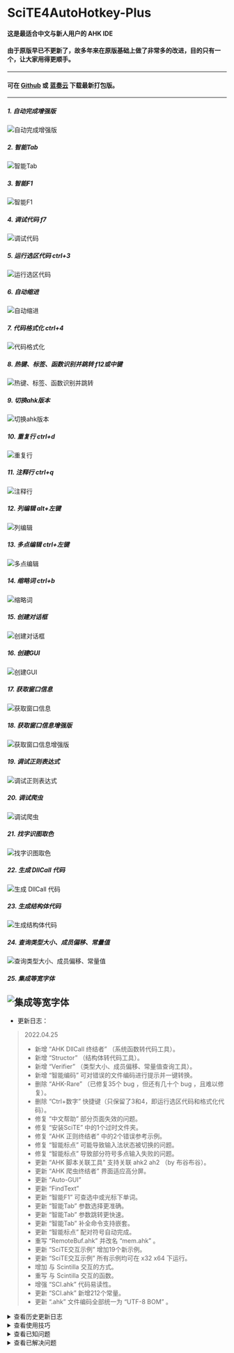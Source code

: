 # SciTE4AutoHotkey-Plus  
  
#### 这是最适合中文与新人用户的 AHK IDE  
#### 由于原版早已不更新了，故多年来在原版基础上做了非常多的改进，目的只有一个，让大家用得更顺手。  
---
  
#### 可在 [Github](https://github.com/telppa/SciTE4AutoHotkey-Plus/archive/refs/heads/master.zip "Releases") 或 [蓝奏云](https://ahk.lanzouh.com/iY3w003rbd1g "蓝奏云") 下载最新打包版。  
---
  
##### 1. 自动完成增强版  
![自动完成增强版](https://raw.githubusercontent.com/telppa/SciTE4AutoHotkey-Plus/master/SciTE/技巧/1.%20自动完成增强版.gif)  
  
##### 2. 智能Tab  
![智能Tab](https://raw.githubusercontent.com/telppa/SciTE4AutoHotkey-Plus/master/SciTE/技巧/2.%20智能Tab.gif)  
  
##### 3. 智能F1  
![智能F1](https://raw.githubusercontent.com/telppa/SciTE4AutoHotkey-Plus/master/SciTE/技巧/3.%20智能F1.gif)  
  
##### 4. 调试代码 f7  
![调试代码](https://raw.githubusercontent.com/telppa/SciTE4AutoHotkey-Plus/master/SciTE/技巧/4.%20调试代码.gif)  
  
##### 5. 运行选区代码  ctrl+3  
![运行选区代码](https://raw.githubusercontent.com/telppa/SciTE4AutoHotkey-Plus/master/SciTE/技巧/5.%20运行选区代码.gif)  
  
##### 6. 自动缩进  
![自动缩进](https://raw.githubusercontent.com/telppa/SciTE4AutoHotkey-Plus/master/SciTE/技巧/6.%20自动缩进.gif)  
  
##### 7. 代码格式化 ctrl+4  
![代码格式化](https://raw.githubusercontent.com/telppa/SciTE4AutoHotkey-Plus/master/SciTE/技巧/7.%20代码格式化.gif)  
  
##### 8. 热键、标签、函数识别并跳转 f12或中键  
![热键、标签、函数识别并跳转](https://raw.githubusercontent.com/telppa/SciTE4AutoHotkey-Plus/master/SciTE/技巧/8.%20热键、标签、函数识别并跳转.gif)  
  
##### 9. 切换ahk版本  
![切换ahk版本](https://raw.githubusercontent.com/telppa/SciTE4AutoHotkey-Plus/master/SciTE/技巧/9.%20切换ahk版本.gif)  
  
##### 10. 重复行 ctrl+d  
![重复行](https://raw.githubusercontent.com/telppa/SciTE4AutoHotkey-Plus/master/SciTE/技巧/10.%20ctrl+d.gif)  
  
##### 11. 注释行 ctrl+q  
![注释行](https://raw.githubusercontent.com/telppa/SciTE4AutoHotkey-Plus/master/SciTE/技巧/11.%20ctrl+q.gif)  
  
##### 12. 列编辑 alt+左键  
![列编辑](https://raw.githubusercontent.com/telppa/SciTE4AutoHotkey-Plus/master/SciTE/技巧/12.%20alt+左键.gif)  
  
##### 13. 多点编辑 ctrl+左键  
![多点编辑](https://raw.githubusercontent.com/telppa/SciTE4AutoHotkey-Plus/master/SciTE/技巧/13.%20ctrl+左键.gif)  
  
##### 14. 缩略词 ctrl+b  
![缩略词](https://raw.githubusercontent.com/telppa/SciTE4AutoHotkey-Plus/master/SciTE/技巧/14.%20ctrl+b.gif)  
  
##### 15. 创建对话框  
![创建对话框](https://raw.githubusercontent.com/telppa/SciTE4AutoHotkey-Plus/master/SciTE/技巧/15.%20创建对话框.png)  
  
##### 16. 创建GUI  
![创建GUI](https://raw.githubusercontent.com/telppa/SciTE4AutoHotkey-Plus/master/SciTE/技巧/16.%20创建GUI.png)  
  
##### 17. 获取窗口信息  
![获取窗口信息](https://raw.githubusercontent.com/telppa/SciTE4AutoHotkey-Plus/master/SciTE/技巧/17.%20获取窗口信息.png)  
  
##### 18. 获取窗口信息增强版  
![获取窗口信息增强版](https://raw.githubusercontent.com/telppa/SciTE4AutoHotkey-Plus/master/SciTE/技巧/18.%20获取窗口信息增强版.png)  
  
##### 19. 调试正则表达式  
![调试正则表达式](https://raw.githubusercontent.com/telppa/SciTE4AutoHotkey-Plus/master/SciTE/技巧/19.%20调试正则表达式.png)  
  
##### 20. 调试爬虫  
![调试爬虫](https://raw.githubusercontent.com/telppa/SciTE4AutoHotkey-Plus/master/SciTE/技巧/20.%20调试爬虫.png)    
  
##### 21. 找字识图取色  
![找字识图取色](https://raw.githubusercontent.com/telppa/SciTE4AutoHotkey-Plus/master/SciTE/技巧/21.%20找字识图取色%20(1).png)  
  
##### 22. 生成 DllCall 代码  
![生成 DllCall 代码](https://raw.githubusercontent.com/telppa/SciTE4AutoHotkey-Plus/master/SciTE/技巧/22.%20生成%20DllCall%20代码.png)    
  
##### 23. 生成结构体代码  
![生成结构体代码](https://raw.githubusercontent.com/telppa/SciTE4AutoHotkey-Plus/master/SciTE/技巧/23.%20生成结构体代码.png)    
  
##### 24. 查询类型大小、成员偏移、常量值  
![查询类型大小、成员偏移、常量值](https://raw.githubusercontent.com/telppa/SciTE4AutoHotkey-Plus/master/SciTE/技巧/24.%20查询类型大小、成员偏移、常量值.png)    
  
##### 25. 集成等宽字体  
![集成等宽字体](https://raw.githubusercontent.com/telppa/SciTE4AutoHotkey-Plus/master/SciTE/技巧/25.%20集成等宽字体.png)  
---
  
- 更新日志：  
> 2022.04.25  
> * 新增 “AHK DllCall 终结者” （系统函数转代码工具）。  
> * 新增 “Structor” （结构体转代码工具）。  
> * 新增 “Verifier” （类型大小、成员偏移、常量值查询工具）。  
> * 新增 “智能编码” 可对错误的文件编码进行提示并一键转换。  
> * 删除 “AHK-Rare” （已修复35个 bug ，但还有几十个 bug ，且难以修复）。  
> * 删除 “Ctrl+数字” 快捷键（只保留了3和4，即运行选区代码和格式化代码）。  
> * 修复 “中文帮助” 部分页面失效的问题。  
> * 修复 “安装SciTE” 中的1个过时文件夹。  
> * 修复 “AHK 正则终结者” 中的2个错误参考示例。  
> * 修复 “智能标点” 可能导致输入法状态被切换的问题。  
> * 修复 “智能标点” 导致部分符号多点输入失败的问题。  
> * 更新 “AHK 脚本关联工具” 支持关联 ahk2 ah2 （by 布谷布谷）。  
> * 更新 “AHK 爬虫终结者” 界面适应高分屏。  
> * 更新 “Auto-GUI”  
> * 更新 “FindText”  
> * 更新 “智能F1” 可查选中或光标下单词。  
> * 更新 “智能Tab” 参数选择更准确。  
> * 更新 “智能Tab” 参数跳转更快速。  
> * 更新 “智能Tab” 补全命令支持嵌套。  
> * 更新 “智能标点” 配对符号自动完成。  
> * 重写 “RemoteBuf.ahk” 并改名 “mem.ahk” 。  
> * 更新 “SciTE交互示例” 增加19个新示例。  
> * 更新 “SciTE交互示例” 所有示例均可在 x32 x64 下运行。  
> * 增加 与 Scintilla 交互的方式。  
> * 重写 与 Scintilla 交互的函数。  
> * 增强 “SCI.ahk” 代码易读性。  
> * 更新 “SCI.ahk” 新增212个常量。  
> * 更新 “.ahk” 文件编码全部统一为 “UTF-8 BOM” 。  
  
<details><summary>查看历史更新日志</summary><p>
  
> 2021.11.15  
> * 优化目录结构，将“user”目录完全还给用户，以后升级将不影响用户的自定义设置。  
> * 优化目录结构，将“SciTE”目录外的文件全部放置于目录中，方便手动安装。  
> * 优化目录结构，将所有“增强功能”放置在独立清晰的文件夹中。  
> * 优化目录结构，删除部分过时无用的文件。  
> * 移除过时的“ahkv2”代码与设置。  
> * 移除过时的“自动更新”代码。  
> * 字体安装改为非强制。  
> * 更新“AHK 正则终结者”到1.42。  
> * 更新“AHK 爬虫终结者”到3.9。  
> * 更新“AHK 脚本关联工具”到1.1。  
> * 更新“FindText”到8.6。  
> * 更新“Auto-GUI”到3.0.1。（提取自 Adventure IDE 3.0.3）  
> * 解除“Auto-GUI”对高分屏的限制。  
> * 禁止“Window Clone Tool”频繁刷新窗口。  
> * 更新“MagicBox”到1.0.4。（提取自 Adventure IDE 3.0.3）  
> * 更新“AHK-Rare”的自动翻译部分。  
> * 更新“Auto-Syntax-Tidy”的语法文件。  
> * 更新“SciTE交互示例”。  
> * 更新“智能F1”。  
> * 更新技巧说明。  
> * 更新遗漏的关键词。  
> * 更新高亮配色文件。  
> * 更新“中文帮助文件”到1.1.33.10。  
  
> 2021.08.08  
> * 修复数个关键词高亮错误。  
> * 修复“Auto-Syntax-Tidy”错误纠正大小写导致代码无法运行的问题。  
> * 更新“智能F1”到2.2。（使用 ACC 实现全后台稳定操作）  
> * 更新“AHK 正则终结者”到1.2。  
> * 更新“AHK 爬虫终结者”到3.4。  
> * 更新“FindText”到8.5。  
> * 更新“Auto-GUI”到3.0.1。（提取自 Adventure IDE）  
> * 更新“MagicBox”到1.0.4。（提取自 Adventure IDE）  
> * 更新“中文帮助文件”到1.1.33.09。  
> * 更新使用“GlobalRegExMatch”库的代码。  
> * 增加一个遗漏的关键字“MoveDraw”。  
> * 删除目录“额外的帮助文件”。  
  
> 2021.04.13  
> * 更新“AHK 爬虫终结者”到3.3。  
> * 更新WinHttp库。  
> * 更新使用WinHttp库的代码。  
> * 删除2本旧的H版帮助文件。  
  
> 2021.03.28  
> * 字体完美等宽。  
> * 默认使用空格缩进。（不影响咱的缩进显示效果同时能让其它编辑器显示效果更好）  
> * 更新“中文帮助文件”到1.1.33.06。  
> * 优化帮助文件显示位置与查找速度，默认使用暗黑模式，并增加两个匹配中文的示例。  
> * 增加工具“FindText”，找字识图取色，简单易用高效。（作者飞跃，博客地址：https://blog.csdn.net/xshlong1981?t=1）  
> * 优化 Toolbar 运行模式，降低部分机器出错可能。  
> * “AHK 正则终结者”里再增加一个匹配中文的示例。  
> * 修复窗口信息工具“AHK_Window_Info”复制 ClassNN 时的错误前缀。  
> * 进一步降低配色对比度与饱和度。  
  
> 2021.03.17  
> * 更新“AHK 爬虫终结者”到2.0。（使用了 tmplinshi 的 JSONEditor）  
> * 禁止“Window Clone Tool”频繁刷新窗口。  
  
> 2021.03.10  
> * “AHK 正则终结者”里增加一个匹配中文的示例。（帮助文件正则一章里的语法是错的！）  
> * 修复了一个也许会导致 com 接口有问题的问题。  
> * “发送原义字符”增加花括号。  
> * 进一步降低配色对比度与饱和度。  
> * 自动完成将在匹配第2个字时才工作。  
  
> 2021.02.24  
> * 更新“AhkSpy”到4.76。  
> * 删除部分无用文件。  
  
> 2021.02.09  
> * 增加一个遗漏的关键字“Unreachable ”。  
  
> 2021.01.21  
> * 增加一个遗漏的关键字“Parent”。  
  
> 2021.01.11  
> * 汉化了脚本片段功能。（来自群友“快乐就好”的支持）  
  
> 2021.01.03  
> * 使用可能可适应更多输入法的方法实现“发送原义字符”功能。  
> * 修复“爬虫终结者”无法启动的错误。  
  
> 2020.12.22  
> * 修复与快捷键“Alt+Numpad4”冲突的问题。  
  
> 2020.10.18  
> * 右键菜单“运行选区代码”增加快捷键的文字提示。  
> * 增加工具“AHK-Rare”，此工具集成了大量函数并支持搜索。  
  
> 2020.09.19  
> * 配对的括号可以显示得更明显。  
  
> 2020.09.14  
> * 修复“智能Tab”对“Password”之类的无缩略语单词的错误处理。  
  
> 2020.09.07  
> * 更新“AHK 爬虫终结者”。  
> * 更新“AHK 正则终结者”。  
> * 增加“自动更新”功能。  
  
> 2020.09.03  
> * 更新“Auto-Syntax-Tidy”及其语法文件。  
> * 为“运行选区代码”功能添加快捷键Ctrl+3。  
> * 去掉“Scriptlet Utility”的快捷键。  
> * “AutoGUI”快捷键改为Ctrl+1。  
  
> 2020.09.02  
> * 整理并更新“ahk.api”“ahk.keywords.properties”“AhkAbbrevs.properties”。  
> * 修复已经打开了文件又新建空文档时自动完成功能失效的问题。  
  
> 2020.09.01  
> * 修复“Auto-Syntax-Tidy”处理类似“++num”行时的丢行bug。  
> * 进一步降低高亮配色对比度，缓和视疲劳。  
> * 增加“运行lua”功能，快捷键F10。  
  
> 2020.08.31  
> * 更改行注释符号，去掉了“~”，以便兼容其它编辑器创建的注释。  
  
> 2020.08.30  
> * 实现自动完成增强版（可实时提取并完成ahk或lua文件里的中、英、日、韩等各国语言定义的关键字）。  
> * “ahk.api”使用新的注释方法避免被错误载入关键字。  
  
> 2020.08.27  
> * 修复lua语法高亮，颜色统一为ahk风格。  
> * 调整ahk高亮的错误、注释部分的颜色，尽量不使用过亮或者过饱和的色彩。  
  
> 2020.08.24  
> * 增加“安装SciTE.ahk”，实现自动安装与升级安装SciTE。  
  
> 2020.08.21  
> * 新用户自动安装“雅黑Mono”字体，确保代码显示美观。  
> * 修改选中文字高亮配色为白色，因为使用查找功能时，蓝色常常看不清找到的词在哪。  
  
> 2020.08.18  
> * 增加工具“AHK 爬虫终结者”。  
> * 为工具栏上的5个工具添加新图标。  
  
> 2020.08.13  
> * 使用等宽字体“微软雅黑Mono”。  
> * 因为等宽字体的空格大小与以前不同，所以调整1个tab、1个缩进显示的大小都相当于2个空格，使代码布局看起来和以前差不多。  
> * 修改“Ctrl+Tab”“Ctrl+Shift+Tab”功能为切换标签，使得与其它多标签程序（例如浏览器）保持一致。  
> * 恢复小键盘“+”功能为“+”（以前是注释行）。  
  
> 2020.07.30  
> * 增强“智能F1”稳定性。  
> * 增加四个遗漏的关键字“Toggle”“Len、Value、Mark”。  
> * 改善“Ctrl+i”被误激活后显示的内容。  
> * 改善“智能Tab”对“.MaxIndex()”一类单词的处理。  
> * 修复“正则终结者”界面不能适应系统缩放参数的问题。  
> * 去掉“窗口信息工具”无用的主界面缩放功能。  
  
> 2020.07.26  
> * 创建“技巧.gif”演示一些功能。  
> * 更新debug为Lexikos在2018年写的新“lex-debugs”。  
> * 因为看不懂新版的“lex-debugs”，所以没法给debug变量框中不同行的变量绘制不同颜色。  
  
> 2020.07.25  
> * 优化了帮助跳转的速度。  
> * 修复输入法中文状态导致的帮助跳转不正常。  
> * 修复窗口信息工具“AHK_Window_Info”的一个小bug。  
> * 添加一个强力窗口信息工具“AhkSpy”，能取到QQ对话框内容。  
  
> 2020.07.24  
> * 使用“智能F1”接管帮助文件的跳转问题。现在不管是命令如GetKeyState，函数如RegExMatch()，还是变量如ahk_class，都能跳转到正确的帮助页面！  
> * 使用新界面编译最新（1.1.33.0）中文帮助文件。下载地址是“https://github.com/wyagd001/wyagd001.github.io”。  
> * 更新一些单词到“ahk.api”“ahk.keywords.properties”“AhkAbbrevs.properties”三个文件中。  
  
> 2020.07.14  
> * 更换工具栏中的“msgbox”工具为更强的“MagicBox”。  
> * 调整默认语法高亮风格，去掉其中大部分斜体样式，使代码显示更清晰。  
> * 调整“智能标点”在字符串中不生效，这样字符串中才能输入中文标点。  
  
> 2019.12.03  
> * 根据1.1.32.00帮助文件中的更新日志，更新了从1.1.23.05到今天“ahk.api”“ahk.keywords.properties”“AhkAbbrevs.properties”3个文件的变动。  
  
> 2019.12.02  
> * 更新中文帮助文件到最新的1.1.32.0。  
>  关于中文帮助的编译有3个坑。  
>  1是新版帮助采用了新的导航框样式，所以在scite中无法按F1进行关键词跳转。  
>  2是中文帮助的作者在每个htm文件中都留下了“CaoNiMaDeUc”相关的脚本，这会导致用旧的导航框样式编译的chm，打开时弹出错误窗口，所以需要手动删除全部相关内容后再编译。  
>  3是务必使用安装版的“Microsoft HTML Help Workshop”，否则会因为某些DLL没有注册导致生成的帮助文件无法搜索（体积也明显小很多）。  
>  3.1是生成没有搜索功能的chm文件后，会获得一个意外的功能，就是关键词永远存在于索引框中，因此可以去掉智能F1中关键词后面添加的“|”。  
> * 更新AutoGUI到2.6.2。  
> * 删除了“存在问题的组件”目录。  
> * 由于新的帮助文件作祟，故更改了智能F1的实现方式。  
  
> 2016.05.19  
> * 完善并默认启用“智能标点”功能（在非注释区标点总是英文）。  
  
> 2016.05.16  
> * 取消“2016.05.05”的功能。  
  
> 2016.05.06  
> * 尝试修复“无缩略语也启动智能tab”的bug，但由于遭遇新bug导致失败。  
  
> 2016.05.05  
> * 按键盘上方的数字键时，默认输入他们对应的符号，例如按9输入“(”。  
  
> 2016.05.03  
> * 新建文档在未保存的状态下也能正常使用“F1”，“F5”等功能。  
> * “F1”现在对所有关键词（例如RegExMatch）都能一次跳转了。  
  
> 2016.04.27  
> * 根据1.1.23.05英文版帮助文件补充校对“ahk.api”“ahk.keywords.properties”“AhkAbbrevs.properties”文件。  
> * 最新的命令、函数、“A_”变量等都可以正常显示、自动完成、高亮了。  
  
> 2016.04.20  
> * 大幅改善“窗口信息工具”崩溃的问题（至少我测试的这么多天没有再崩溃过了）。  
> * 彻底解决“TillaGoto”对中文代码、中文标签、中文函数的分析及定位问题。  
> * 增加一个新工具，用于自定义“.ahk”文件的右键菜单。  
> * 因为原版网站已挂，故屏蔽其升级检测功能，避免带来额外的问题。  
  
> 2016.04.09  
> * 1.1.23.01版中文帮助存在索引函数时会卡死的问题，故退回1.1.22.09版。  
> * 修复“智能tab”遇到自动换行时处理不正常。  
> * 修复“智能tab”遇到for命令时处理不正常。  
> * 完善“智能tab”状态下，tab键仅起“参数间跳转”作用。  
> * 完善搜狗输入法处于中文输入模式下，回车键仅起“上屏英文”作用。  
  
> 2016.04.08  
> * 新增工具“AutoGUI”（强大好用的GUI创建工具）。  
> * 删除工具“SmartGUI”“SmartGuiXP mod”。  
> * 更新中文帮助“AutoHotkey_CN.chm”为群内的1.1.23.01版。  
  
> 2016.04.05  
> * 将“InternalAHK.exe”改为“AutoHotkeyU32.exe”，以排除64位系统下潜在bug，同时方便与ahk本体同步升级。  
> * 完善“SciTE交互示例.ahk”的运行与说明。  
  
> 2016.02.16  
> * 解决输入法在中文状态下导致“智能tab”工作不正常的问题。  
  
> 2016.02.12  
> * 字体增大。  
> * 自带4本中文帮助。  
> * 解决ahk升级时中文帮助总会被覆盖的问题。  
  
> 2014.10.20  
> * 跟随原版scite4ahk更新至3.0.06.01 内部版本号19  
  
> 2014.10.14  
> * 跟随原版scite4ahk更新至3.0.06.01  
> * 恢复ctrl+enter的原始功能。  
  
> 2014.08.21  
> * 跟随原版scite4ahk更新至3.0.06  
> * 一些细节小更新。  
  
> 第四版：  
> * 1.改进“代码格式化工具”。对中文函数的支持；对for,while,try,catch,finally命令缩进的支持；更加清晰的缩进风格（和帮助中代码缩进风格很​像）；  
> * 2.修复“SmartGuiXP mod”不能同时移动多个控件位置的问题。  
> * 3.完善“智能tab”。经过我2个月左右的使用，基本上已经挺好用的了。  
> * 4.user文件夹下有个“智能标点”，用于解决中英文混合写代码时的流畅问题。原理就是代码中总是默认使用英文标点，而注释中总是默认使用中文标点，无需人工切换。不过​目前存在点小问题，感兴趣可自己试试。  
> * 5.其它一些杂七杂八的更新。  
</p></details>
<details><summary>查看使用技巧</summary><p>
  
> * 工具栏上的“代码格式化”或Ctrl+4可快速格式化全部或选中代码。  
> * 工具栏上的“MagicBox”可轻松创建各种MsgBox弹窗。  
> * 工具栏上的“AutoGUI”可轻松创建GUI。  
> * 工具栏上的“窗口信息查看”可取各种窗口信息。（简单但较易使用）  
> * 工具栏上的“强力窗口信息查看”可取到QQ聊天框内容。（强大但使用复杂）  
> * 工具栏上的“AHK 正则终结者”可清晰显示正则的各种匹配与子匹配。  
> * 工具栏上的“AHK 爬虫终结者”可模拟伪造各种状态访问网址。（方便调试爬虫）  
> * 工具栏上的“找字识图取色”可简单高效的进行文字、颜色等查找识别。
> * 工具栏上的“AHK DllCall 终结者”可生成 DllCall 代码。
> * 工具栏上的“Structor”可生成结构体代码。
> * 工具栏上的“Verifier”可查询类型大小、成员偏移、常量值。
  
> * 右键菜单，可“打开文件所在目录”。  
> * 右键菜单，可“运行选区代码”。  
> * 右键菜单，可“打开 #Include”（需在#Include语句所在行运行）。  
> * 菜单栏工具项或标签栏上右键，可“调试一个运行中的脚本”。  
> * 鼠标移动到标签栏上，可“查看完整路径”。  
  
> * 代码里的标签或函数上按鼠标中键，可直接跳转到对应标签或函数定义的地方。  
> * 如果常常写库的话，可以用“scriptlet utility”添加标准化的注释代码，之后可用“GenDocs”生成好看的文档。  
> * 快速运行和运行的区别就是前者可带4个参数，并且发生错误由ahk弹框提示；后者由scite捕获并提示。  
</p></details>
<details><summary>查看已知问题</summary><p>
  
> * 1.保存按钮常亮。  
> * 2.“GenDocs”只支持ANSI格式的文件。  
> * 3.“TillaGoto”对包含很多“热键”的代码在分析时存在问题。（例如重复定位、坐标计算错误，这些都是原版就有的bug。好消息是并不影响对“标签”“函数”的分析及定位。）  
> * 4.若要高亮选中文字，则必然高亮光标下文字。（无设置可修改此处）  
> * 5.导出PDF格式乱码、导出RTF格式乱码。  
> * 6.调试模式下，直接在代码中查看变量值功能不支持中文变量名。  
> * 7.SciTE的路径中不要包含中文名，否则部分功能无法实现（例如calltip，单词完成）。  
> * 8.64位系统下，某些脚本无法被“调试一个运行中的脚本”功能识别。（例如“TillaGoto”）  
> * 9.“代码格式化工具”不支持对类的格式化。  
> * 10.“运行选区代码”时选中内容为空则ahk会卡住。  
</p></details>
<details><summary>查看已解决问题</summary><p>
  
> * 1.代码页的正确设置。（设为65001读ANSI文件不正常，设为936读UTF8和ANSI均正常）  
> * 2.保存文件自动为UTF-8带BOM格式。  
> * 3.自动补全配对符号。（圆括号、花括号、方括号、双引号）  
> * 4.漂亮的语法高亮文件。  
> * 5.中文翻译文件的些许修改与补全。  
> * 6.修复ahk.api中的错漏。（修复各种错漏，统一大小写及风格）  
> * 7.更新“代码格式化工具”全部语法支持文件。  
> * 8.支持一键格式化代码。  
> * 9.支持“SmartGuiXP mod”。（已使用更强大的“AutoGUI”替换）  
> * 10.支持“TillaGoto”中文名的函数或者标签获取。  
> * 11.添加“AHK 正则终结者”。  
> * 12.汉化了程序中几乎所有我能发现存在英文的地方。  
> * 13.颜色区别局部或全局变量。（已失效，因为使用了新的调试代码）  
> * 14.变量框第一栏自动适应大小。  
> * 15.设置character.set=134，可能在字体设置时需要这个选项。  
> * 16.高亮选中文本。（具有以下3个特性）  
  -1.无选中文字时，延迟高亮光标下的字；  
  -2.选中的字瞬间高亮；  
  -3.搜索结果高亮；  
> * 17.标题显示路径。  
> * 18.右键菜单快速打开文件所在目录。  
> * 19.增加简单的与SciTE交互的例子。（SciTE交互示例.ahk）  
> * 20.更连贯的代码书写方式。（出现候选词时使用TAB键试试）  
> * 21.修复“SmartGuiXP mod”不能同时移动多个控件位置的问题。（已使用更强大的“AutoGUI”替换）  
> * 22.改进“代码格式化工具”  
  -1.对中文函数的支持；  
  -2.对for,while,try,catch,finally命令的支持；  
  -3.更加清晰的缩进风格；  
> * 23.修复“F5”运行一个脚本后，“F1”功能将失效。  
> * 24.修复右键中的“运行选区代码”无法成功。  
> * 25.变量刷新不用重新点击。（“lex-debugs”的变量框中，右键可设置自动刷新）  
> * 26.修复lua语法高亮，颜色统一为ahk风格。  
> * 27.修复“代码格式化工具”会错误删掉某些行。  
</p></details>